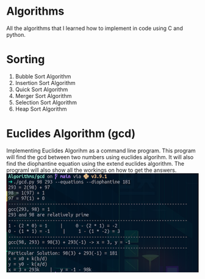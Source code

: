 # Algorithms
All the algorithms that I learned how to implement in code using C and python.

# Sorting
1. Bubble Sort Algorithm
2. Insertion Sort Algorithm
3. Quick Sort Algorithm 
4. Merger Sort Algorithm
5. Selection Sort Algorithm
6. Heap Sort Algorithm

# Euclides Algorithm (gcd)
Implementing Euclides Algorihm as a command line program. This program will find the gcd between two numbers using euclides algorihm. It will also find the diophantine equation using the extend euclides algorithm. The programl will also show all the workings on how to get the answers.
![alt text](https://github.com/NicolasAlvarez16/Algorithms/blob/main/images/Captura%20de%20pantalla%202021-02-07%20a%20las%2023.02.33.png)